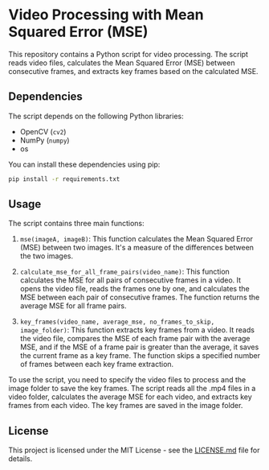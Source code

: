 # Video Processing with Mean Squared Error (MSE)

This repository contains a Python script for video processing. The script reads video files, calculates the Mean Squared Error (MSE) between consecutive frames, and extracts key frames based on the calculated MSE.

## Dependencies

The script depends on the following Python libraries:

- OpenCV (`cv2`)
- NumPy (`numpy`)
- os

You can install these dependencies using pip:
```bash
pip install -r requirements.txt
```

## Usage

The script contains three main functions:

1. `mse(imageA, imageB)`: This function calculates the Mean Squared Error (MSE) between two images. It's a measure of the differences between the two images.

2. `calculate_mse_for_all_frame_pairs(video_name)`: This function calculates the MSE for all pairs of consecutive frames in a video. It opens the video file, reads the frames one by one, and calculates the MSE between each pair of consecutive frames. The function returns the average MSE for all frame pairs.

3. `key_frames(video_name, average_mse, no_frames_to_skip, image_folder)`: This function extracts key frames from a video. It reads the video file, compares the MSE of each frame pair with the average MSE, and if the MSE of a frame pair is greater than the average, it saves the current frame as a key frame. The function skips a specified number of frames between each key frame extraction.

To use the script, you need to specify the video files to process and the image folder to save the key frames. The script reads all the .mp4 files in a video folder, calculates the average MSE for each video, and extracts key frames from each video. The key frames are saved in the image folder.

## License

This project is licensed under the MIT License - see the [LICENSE.md](LICENSE.md) file for details.
